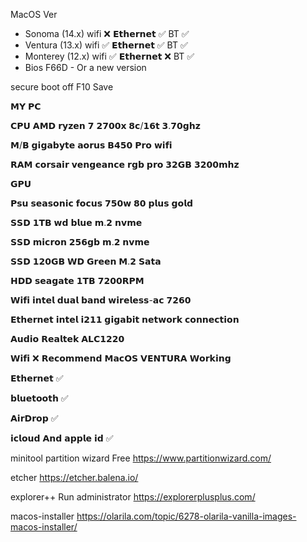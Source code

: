 MacOS Ver
* Sonoma (14.x) wifi ❌ 𝗘𝘁𝗵𝗲𝗿𝗻𝗲𝘁 ✅ BT ✅
* Ventura (13.x) wifi ✅ 𝗘𝘁𝗵𝗲𝗿𝗻𝗲𝘁 ✅ BT ✅
* Monterey (12.x) wifi ✅ 𝗘𝘁𝗵𝗲𝗿𝗻𝗲𝘁 ❌ BT ✅
* Bios F66D - Or a new version

secure boot off F10 Save

𝗠𝗬 𝗣𝗖

𝗖𝗣𝗨 𝗔𝗠𝗗 𝗿𝘆𝘇𝗲𝗻 𝟳 𝟮𝟳𝟬𝟬𝘅 𝟴𝗰/𝟭𝟲𝘁 𝟯.𝟳𝟬𝗴𝗵𝘇

𝗠/𝗕 𝗴𝗶𝗴𝗮𝗯𝘆𝘁𝗲 𝗮𝗼𝗿𝘂𝘀 𝗕𝟰𝟱𝟬 𝗣𝗿𝗼 𝘄𝗶𝗳𝗶

𝗥𝗔𝗠 𝗰𝗼𝗿𝘀𝗮𝗶𝗿 𝘃𝗲𝗻𝗴𝗲𝗮𝗻𝗰𝗲 𝗿𝗴𝗯 𝗽𝗿𝗼 𝟯𝟮𝗚𝗕 𝟯𝟮𝟬𝟬𝗺𝗵𝘇

𝗚𝗣𝗨 

𝗣𝘀𝘂 𝘀𝗲𝗮𝘀𝗼𝗻𝗶𝗰 𝗳𝗼𝗰𝘂𝘀 𝟳𝟱𝟬𝘄 𝟴𝟬 𝗽𝗹𝘂𝘀 𝗴𝗼𝗹𝗱

𝗦𝗦𝗗 𝟭𝗧𝗕 𝘄𝗱 𝗯𝗹𝘂𝗲 𝗺.𝟮 𝗻𝘃𝗺𝗲

𝗦𝗦𝗗 𝗺𝗶𝗰𝗿𝗼𝗻 𝟮𝟱𝟲𝗴𝗯 𝗺.𝟮 𝗻𝘃𝗺𝗲

𝗦𝗦𝗗 𝟭𝟮𝟬𝗚𝗕 𝗪𝗗 𝗚𝗿𝗲𝗲𝗻 𝗠.𝟮 𝗦𝗮𝘁𝗮

𝗛𝗗𝗗 𝘀𝗲𝗮𝗴𝗮𝘁𝗲 𝟭𝗧𝗕 𝟳𝟮𝟬𝟬𝗥𝗣𝗠

𝗪𝗶𝗳𝗶 𝗶𝗻𝘁𝗲𝗹 𝗱𝘂𝗮𝗹 𝗯𝗮𝗻𝗱 𝘄𝗶𝗿𝗲𝗹𝗲𝘀𝘀-𝗮𝗰 𝟳𝟮𝟲𝟬

𝗘𝘁𝗵𝗲𝗿𝗻𝗲𝘁 𝗶𝗻𝘁𝗲𝗹 𝗶𝟮𝟭𝟭 𝗴𝗶𝗴𝗮𝗯𝗶𝘁 𝗻𝗲𝘁𝘄𝗼𝗿𝗸 𝗰𝗼𝗻𝗻𝗲𝗰𝘁𝗶𝗼𝗻

𝗔𝘂𝗱𝗶𝗼 𝗥𝗲𝗮𝗹𝘁𝗲𝗸 𝗔𝗟𝗖𝟭𝟮𝟮𝟬

𝗪𝗶𝗳𝗶 ❌ 𝗥𝗲𝗰𝗼𝗺𝗺𝗲𝗻𝗱 𝗠𝗮𝗰𝗢𝗦 𝗩𝗘𝗡𝗧𝗨𝗥𝗔 𝗪𝗼𝗿𝗸𝗶𝗻𝗴

𝗘𝘁𝗵𝗲𝗿𝗻𝗲𝘁 ✅

𝗯𝗹𝘂𝗲𝘁𝗼𝗼𝘁𝗵 ✅

𝗔𝗶𝗿𝗗𝗿𝗼𝗽 ✅

𝗶𝗰𝗹𝗼𝘂𝗱 𝗔𝗻𝗱 𝗮𝗽𝗽𝗹𝗲 𝗶𝗱 ✅

minitool partition wizard Free https://www.partitionwizard.com/

etcher https://etcher.balena.io/

explorer++ Run administrator https://explorerplusplus.com/

macos-installer https://olarila.com/topic/6278-olarila-vanilla-images-macos-installer/
